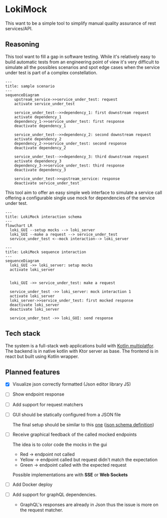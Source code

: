 # LokiMock

This want to be a simple tool to simplify manual quality assurance of rest services/API.   

## Reasoning

This tool want to fill a gap in software testing. While it's relatively easy to build automatic tests from an 
engineering point of view it's very difficult to simulate all the possibles scenarios and spot edge cases when the 
service under test is part of a complex constellation.

```mermaid
---
title: sample scenario
---
sequenceDiagram
    upstream_service->>service_under_test: request 
    activate service_under_test
    
    service_under_test-->>dependency_1: first downstream request
    activate dependency_1
    dependency_1->>service_under_test: first response
    deactivate dependency_1
    
    service_under_test-->>dependency_2: second downstream request
    activate dependency_2
    dependency_2->>service_under_test: second response
    deactivate dependency_2
    
    service_under_test-->>dependency_3: third downstream request
    activate dependency_3
    dependency_3->>service_under_test: third response
    deactivate dependency_3
    
    service_under_test->>upstream_service: response
    deactivate service_under_test
```

This tool aim to offer an easy simple web interface to simulate a service call offering a configurable single use mock 
for dependencies of the service under test.


```mermaid
---
title: LokiMock interaction schema
---
flowchart LR
  loki_GUI --setup mocks --> loki_server
  loki_GUI --make a request --> service_under_test
  service_under_test <--mock interaction--> loki_server
```

```mermaid
---
title: LokiMock sequence interaction
---
sequenceDiagram 
  loki_GUI ->> loki_server: setup mocks
  activate loki_server


  loki_GUI ->> service_under_test: make a request

  service_under_test ->> loki_server: mock interaction 1
  activate loki_server
  loki_server->>service_under_test: first mocked response
  deactivate loki_server
  deactivate loki_server
  
  service_under_test ->> loki_GUI: send response
```

## Tech stack

The system is a full-stack web applications build with [Kotlin multiplatfor](https://kotlinlang.org/docs/multiplatform.html#full-stack-web-applications).
The backend is in native kotlin with Ktor server as base. 
The frontend is in react but built using Kotlin wrapper.

## Planned features 

- [x] Visualize json correctly formatted (Json editor library JS)
- [ ] Show endpoint response
- [ ] Add support for request matchers
- [ ] GUI should be statically configured from a JSON file

  The final setup should be similar to this [one](./documentation/sampleConfiguration.json)
  ([json schema definition](./documentation/configurationSchema.json))
- [ ] Receive graphical feedback of the called mocked endpoints

  The idea is to color code the mocks in the gui
    - Red -> endpoint not called
    - Yellow -> endpoint called but request didn't match the expectation
    - Green -> endpoint called with the expected request

  Possible implementations are with **SSE** or **Web Sockets**
- [ ] Add Docker deploy
- [ ] Add support for graphQL dependencies.
  - GraphQL's responses are already in Json thus the issue is more on the request matcher.  

    